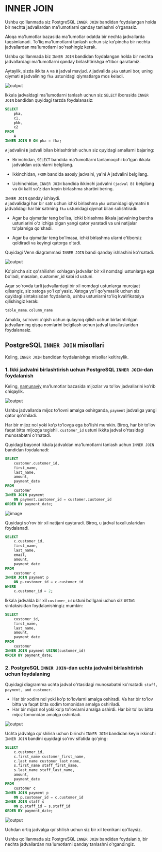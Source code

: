 # INNER JOIN

Ushbu qo'llanmada siz PostgreSQL `INNER JOIN` bandidan foydalangan holda bir nechta jadvallardan ma'lumotlarni qanday tanlashni o'rganasiz.

Aloqa ma'lumotlar bazasida ma'lumotlar odatda bir nechta jadvallarda taqsimlanadi. To'liq ma'lumotlarni tanlash uchun siz ko'pincha bir nechta jadvallardan ma'lumotlarni so'rashingiz kerak.

Ushbu qo'llanmada biz `INNER JOIN` bandidan foydalangan holda bir nechta jadvallardagi ma'lumotlarni qanday birlashtirishga e'tibor qaratamiz.

Aytaylik, sizda ikkita `A` va `B` jadval mavjud. `A` jadvalida `pka` ustuni bor, uning qiymati `B` jadvalining `fka` ustunidagi qiymatlarga mos keladi.

![output](image-18.png)

Ikkala jadvaldagi ma'lumotlarni tanlash uchun siz `SELECT` iborasida `INNER JOIN` bandidan quyidagi tarzda foydalanasiz:

```sql
SELECT
	pka,
	c1,
	pkb,
	c2
FROM
	A
INNER JOIN B ON pka = fka;
```

`A` jadvalini `B` jadvali bilan birlashtirish uchun siz quyidagi amallarni bajaring:

* Birinchidan, `SELECT` bandida ma'lumotlarni tanlamoqchi bo'lgan ikkala jadvaldan ustunlarni belgilang.

* Ikkinchidan, `FROM` bandida asosiy jadvalni, ya'ni A jadvalini belgilang.

* Uchinchidan, `INNER JOIN` bandida ikkinchi jadvalni `(jadval B)` belgilang va `ON` kalit so'zidan keyin birlashma shartini bering. 

`INNER JOIN` qanday ishlaydi.\
`A` jadvalidagi har bir satr uchun ichki birlashma `pka` ustunidagi qiymatni `B` jadvalidagi har bir satrning `fka` ustunidagi qiymat bilan solishtiradi:
* Agar bu qiymatlar teng bo'lsa, ichki birlashma ikkala jadvalning barcha ustunlarini o'z ichiga olgan yangi qator yaratadi va uni natijalar to'plamiga qo'shadi.

* Agar bu qiymatlar teng bo'lmasa, ichki birlashma ularni e'tiborsiz qoldiradi va keyingi qatorga o'tadi.

Quyidagi Venn diagrammasi `INNER JOIN` bandi qanday ishlashini ko'rsatadi.

![output](image-19.png)

Ko'pincha siz qo'shilishni xohlagan jadvallar bir xil nomdagi ustunlarga ega bo'ladi, masalan, customer_id kabi id ustuni.

Agar so'rovda turli jadvallardagi bir xil nomdagi ustunlarga murojaat qilsangiz, siz xatoga yo'l qo'yasiz. Xatoga yo'l qo'ymaslik uchun siz quyidagi sintaksisdan foydalanib, ushbu ustunlarni to'liq kvalifikatsiya qilishingiz kerak:

```sql
table_name.column_name
```

Amalda, so'rovni o'qish uchun qulayroq qilish uchun birlashtirilgan jadvallarning qisqa nomlarini belgilash uchun jadval taxalluslaridan foydalanasiz.

## PostgreSQL `INNER JOIN` misollari

Keling, `INNER JOIN` bandidan foydalanishga misollar keltiraylik.

### 1. Ikki jadvalni birlashtirish uchun PostgreSQL `INNER JOIN`-dan foydalanish

Keling, [namunaviy](https://www.postgresqltutorial.com/wp-content/uploads/2019/05/dvdrental.zip) ma'lumotlar bazasida mijozlar va to'lov jadvallarini ko'rib chiqaylik.

![output](image-20.png)

Ushbu jadvallarda mijoz to'lovni amalga oshirganda, `payment` jadvaliga yangi qator qo'shiladi.

Har bir mijoz nol yoki ko'p to'lovga ega bo'lishi mumkin. Biroq, har bir to'lov faqat bitta mijozga tegishli. `customer_id` ustuni ikkita jadval o'rtasidagi munosabatni o'rnatadi.

Quyidagi bayonot ikkala jadvaldan ma'lumotlarni tanlash uchun `INNER JOIN` bandidan foydalanadi:

```sql
SELECT
	customer.customer_id,
	first_name,
	last_name,
	amount,
	payment_date
FROM
	customer
INNER JOIN payment 
    ON payment.customer_id = customer.customer_id
ORDER BY payment_date;
```

![image](image-21.png)

Quyidagi so'rov bir xil natijani qaytaradi. Biroq, u jadval taxalluslaridan foydalanadi.

```sql
SELECT
	c.customer_id,
	first_name,
	last_name,
	email,
	amount,
	payment_date
FROM
	customer c
INNER JOIN payment p 
    ON p.customer_id = c.customer_id
WHERE
    c.customer_id = 2;
```

Ikkala jadvalda bir xil `customer_id` ustuni bo'lgani uchun siz `USING` sintaksisidan foydalanishingiz mumkin:

```sql
SELECT
	customer_id,
	first_name,
	last_name,
	amount,
	payment_date
FROM
	customer
INNER JOIN payment USING(customer_id)
ORDER BY payment_date;
```

### 2. PostgreSQL `INNER JOIN`-dan uchta jadvalni birlashtirish uchun foydalaning

Quyidagi diagramma uchta jadval o'rtasidagi munosabatni ko'rsatadi: `staff, payment, and customer`.

* Har bir xodim nol yoki ko'p to'lovlarni amalga oshiradi. Va har bir to'lov bitta va faqat bitta xodim tomonidan amalga oshiriladi.
* Har bir mijoz nol yoki ko'p to'lovlarni amalga oshirdi. Har bir to'lov bitta mijoz tomonidan amalga oshiriladi.

![output](image-22.png)

Uchta jadvalga qo'shilish uchun birinchi `INNER JOIN` bandidan keyin ikkinchi `INNER JOIN` bandini quyidagi so'rov sifatida qo'ying:

```sql
SELECT
	c.customer_id,
	c.first_name customer_first_name,
	c.last_name customer_last_name,
	s.first_name staff_first_name,
	s.last_name staff_last_name,
	amount,
	payment_date
FROM
	customer c
INNER JOIN payment p 
    ON p.customer_id = c.customer_id
INNER JOIN staff s 
    ON p.staff_id = s.staff_id
ORDER BY payment_date;
```

![output](image-23.png)

Uchdan ortiq jadvalga qo'shilish uchun siz bir xil texnikani qo'llaysiz.

Ushbu qo'llanmada siz PostgreSQL `INNER JOIN` bandidan foydalanib, bir nechta jadvallardan ma'lumotlarni qanday tanlashni o'rgandingiz.
